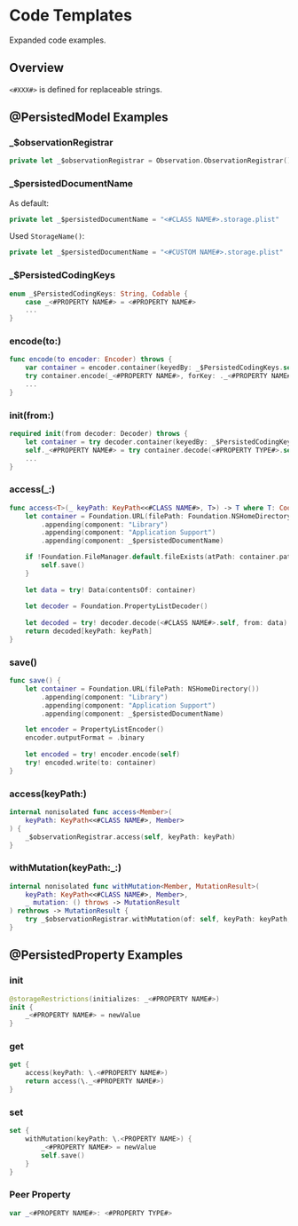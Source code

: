# Code Templates

Expanded code examples.

## Overview

`<#XXX#>` is defined for replaceable strings.

## @PersistedModel Examples

### \_$observationRegistrar

```swift
private let _$observationRegistrar = Observation.ObservationRegistrar()
```

### \_$persistedDocumentName

As default:

```swift
private let _$persistedDocumentName = "<#CLASS NAME#>.storage.plist"
```

Used ``StorageName()``:

```swift
private let _$persistedDocumentName = "<#CUSTOM NAME#>.storage.plist"
```

### \_$PersistedCodingKeys

```swift
enum _$PersistedCodingKeys: String, Codable {
    case _<#PROPERTY NAME#> = <#PROPERTY NAME#>
    ...
}
```

### encode(to:)

```swift
func encode(to encoder: Encoder) throws {
    var container = encoder.container(keyedBy: _$PersistedCodingKeys.self)
    try container.encode(_<#PROPERTY NAME#>, forKey: ._<#PROPERTY NAME#>)
    ...
}
```

### init(from:)

```swift
required init(from decoder: Decoder) throws {
    let container = try decoder.container(keyedBy: _$PersistedCodingKeys.self)
    self._<#PROPERTY NAME#> = try container.decode(<#PROPERTY TYPE#>.self, forKey: ._<#PROPERTY NAME#>)
    ...
}
```

### access(\_:)

```swift
func access<T>(_ keyPath: KeyPath<<#CLASS NAME#>, T>) -> T where T: Codable {
    let container = Foundation.URL(filePath: Foundation.NSHomeDirectory())
        .appending(component: "Library")
        .appending(component: "Application Support")
        .appending(component: _$persistedDocumentName)

    if !Foundation.FileManager.default.fileExists(atPath: container.path(percentEncoded: false)) {
        self.save()
    }
    
    let data = try! Data(contentsOf: container)
    
    let decoder = Foundation.PropertyListDecoder()
    
    let decoded = try! decoder.decode(<#CLASS NAME#>.self, from: data)
    return decoded[keyPath: keyPath]
}
```

### save()

```swift
func save() {
    let container = Foundation.URL(filePath: NSHomeDirectory())
        .appending(component: "Library")
        .appending(component: "Application Support")
        .appending(component: _$persistedDocumentName)

    let encoder = PropertyListEncoder()
    encoder.outputFormat = .binary
    
    let encoded = try! encoder.encode(self)
    try! encoded.write(to: container)
}
```

### access(keyPath:)

```swift
internal nonisolated func access<Member>(
    keyPath: KeyPath<<#CLASS NAME#>, Member>
) {
    _$observationRegistrar.access(self, keyPath: keyPath)
}
```
### withMutation(keyPath:\_:)

```swift
internal nonisolated func withMutation<Member, MutationResult>(
    keyPath: KeyPath<<#CLASS NAME#>, Member>,
    _ mutation: () throws -> MutationResult
) rethrows -> MutationResult {
    try _$observationRegistrar.withMutation(of: self, keyPath: keyPath, mutation)
}
```

## @PersistedProperty Examples

### init

```swift
@storageRestrictions(initializes: _<#PROPERTY NAME#>)
init {
    _<#PROPERTY NAME#> = newValue
}
```

### get

```swift
get {
    access(keyPath: \.<#PROPERTY NAME#>)
    return access(\._<#PROPERTY NAME#>)
}
```

### set

```swift
set {
    withMutation(keyPath: \.<PROPERTY NAME>) {
        _<#PROPERTY NAME#> = newValue
        self.save()
    }
}
```

### Peer Property

```swift
var _<#PROPERTY NAME#>: <#PROPERTY TYPE#>
```
